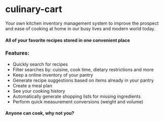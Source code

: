 # culinary-cart
Your own kitchen inventory management system to improve the prospect and ease of cooking at home in our busy lives and modern world today.

#### All of your favorite recipes stored in one convenient place

### Features:
- Quickly search for recipes
- Filter searches by: cuisine, cook time, dietary restrictions and more
- Keep a online inventory of your pantry
- Generate recipe suggestions based on items already in your pantry
- Create a meal plan
- See your cooking history
- Automatically generate shopping lists for missing ingredients
- Perform quick measurement conversions (weight and volume)

#### Anyone can cook, why not you?

